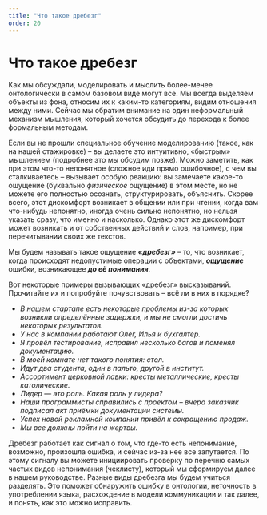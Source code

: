 ```yaml
---
title: "Что такое дребезг"
order: 20
---
```


# Что такое дребезг

Как мы обсуждали, моделировать и мыслить более-менее онтологически в самом базовом виде могут все. Мы всегда выделяем объекты из фона, относим их к каким-то категориям, видим отношения между ними. Сейчас мы обратим внимание на один неформальный механизм мышления, который хочется обсудить до перехода к более формальным методам.

Если вы не прошли специальное обучение моделированию (такое, как на нашей стажировке) – вы делаете это интуитивно, «быстрым» мышлением (подробнее это мы обсудим позже). Можно заметить, как при этом что-то непонятное (сложное иди прямо ошибочное), с чем вы сталкиваетесь – вызывает особую реакцию: вы замечаете какое-то ощущение (буквально *физическое* ощущение) в этом месте, но не можете его полностью осознать, структурировать, объяснить. Скорее всего, этот дискомфорт возникает в общении или при чтении, когда вам что-нибудь непонятно, иногда очень сильно непонятно, но нельзя указать сразу, что именно и насколько. Однако этот же дискомфорт может возникать и от собственных действий и слов, например, при перечитывании своих же текстов.

Мы будем называть такое ощущение ***«дребезг»*** – то, что возникает, когда происходят недопустимые операции с объектами, ***ощущение*** ошибки, возникающее ***до её понимания***.

Вот некоторые примеры вызывающих «дребезг» высказываний. Прочитайте их и попробуйте почувствовать – всё ли в них в порядке?

* *В нашем стартапе есть некоторые проблемы из-за которых возникли определённые задержки, и мы не смогли достичь некоторых результатов.*
* *У нас в компании работают Олег, Илья и бухгалтер.*
* *Я провёл тестирование, исправил несколько багов и поменял документацию.*
* *В моей комнате нет такого понятия: стол.*
* *Идут два студента, один в пальто, другой в институт.*
* *Ассортимент церковной лавки: кресты металлические, кресты католические.*
* *Лидер — это роль. Какая роль у лидера?*
* *Наши программисты справились с проектом – вчера заказчик подписал акт приёмки документации системы.*
* *Успех новой рекламной компании привёл к сокращению продаж.*
* *Мы все должны пойти на жертвы.*

Дребезг работает как сигнал о том, что где-то есть непонимание, возможно, произошла ошибка, и сейчас из-за нее все запутается. По этому сигналу вы можете инициировать проверку по перечню самых частых видов непонимания (чеклисту), который мы сформируем далее в нашем руководстве. Разные виды дребезга мы будем учиться разделять. Это поможет обнаружить ошибку в онтологии, неточность в употреблении языка, расхождение в модели коммуникации и так далее, и понять, как это можно исправить.